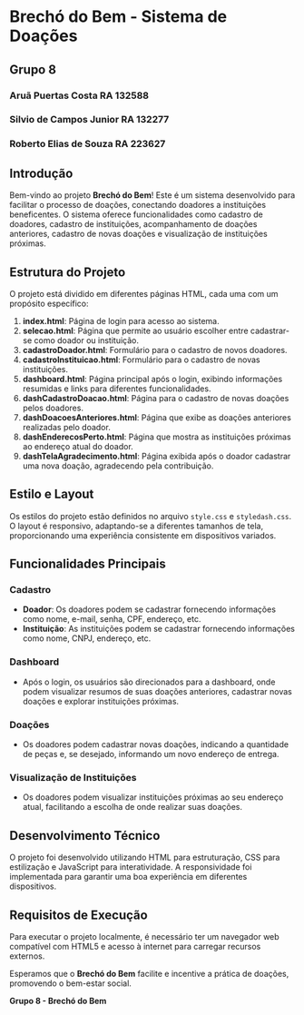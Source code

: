 # Brechó do Bem - Sistema de Doações

## Grupo 8
### Aruã Puertas Costa RA 132588
### Silvio de Campos Junior RA 132277
### Roberto Elias de Souza RA 223627

## Introdução

Bem-vindo ao projeto **Brechó do Bem**! Este é um sistema desenvolvido para facilitar o processo de doações, conectando doadores a instituições beneficentes. O sistema oferece funcionalidades como cadastro de doadores, cadastro de instituições, acompanhamento de doações anteriores, cadastro de novas doações e visualização de instituições próximas.

## Estrutura do Projeto

O projeto está dividido em diferentes páginas HTML, cada uma com um propósito específico:

1. **index.html**: Página de login para acesso ao sistema.
2. **selecao.html**: Página que permite ao usuário escolher entre cadastrar-se como doador ou instituição.
3. **cadastroDoador.html**: Formulário para o cadastro de novos doadores.
4. **cadastroInstituicao.html**: Formulário para o cadastro de novas instituições.
5. **dashboard.html**: Página principal após o login, exibindo informações resumidas e links para diferentes funcionalidades.
6. **dashCadastroDoacao.html**: Página para o cadastro de novas doações pelos doadores.
7. **dashDoacoesAnteriores.html**: Página que exibe as doações anteriores realizadas pelo doador.
8. **dashEnderecosPerto.html**: Página que mostra as instituições próximas ao endereço atual do doador.
9. **dashTelaAgradecimento.html**: Página exibida após o doador cadastrar uma nova doação, agradecendo pela contribuição.

## Estilo e Layout

Os estilos do projeto estão definidos no arquivo `style.css` e `styledash.css`. O layout é responsivo, adaptando-se a diferentes tamanhos de tela, proporcionando uma experiência consistente em dispositivos variados.

## Funcionalidades Principais

### Cadastro

- **Doador**: Os doadores podem se cadastrar fornecendo informações como nome, e-mail, senha, CPF, endereço, etc.
- **Instituição**: As instituições podem se cadastrar fornecendo informações como nome, CNPJ, endereço, etc.

### Dashboard

- Após o login, os usuários são direcionados para a dashboard, onde podem visualizar resumos de suas doações anteriores, cadastrar novas doações e explorar instituições próximas.

### Doações

- Os doadores podem cadastrar novas doações, indicando a quantidade de peças e, se desejado, informando um novo endereço de entrega.

### Visualização de Instituições

- Os doadores podem visualizar instituições próximas ao seu endereço atual, facilitando a escolha de onde realizar suas doações.

## Desenvolvimento Técnico

O projeto foi desenvolvido utilizando HTML para estruturação, CSS para estilização e JavaScript para interatividade. A responsividade foi implementada para garantir uma boa experiência em diferentes dispositivos.

## Requisitos de Execução

Para executar o projeto localmente, é necessário ter um navegador web compatível com HTML5 e acesso à internet para carregar recursos externos.

Esperamos que o **Brechó do Bem** facilite e incentive a prática de doações, promovendo o bem-estar social.

**Grupo 8 -  Brechó do Bem**

